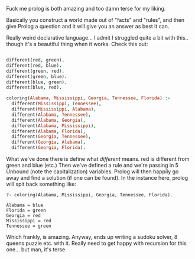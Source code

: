 Fuck me prolog is both amazing and too damn terse for my liking.

Basically you construct a world made out of "facts" and "rules", and then
give Prolog a question and it will give you an answer as best it can.

Really weird declarative language... I admit I struggled quite a bit
with this.. though it's a beautiful thing when it works.  Check this out:

```prolog

different(red, green).
different(red, blue).
different(green, red).
different(green, blue).
different(blue, green).
different(blue, red).

coloring(Alabama, Mississippi, Georgia, Tennessee, Florida) :-
  different(Mississippi, Tennessee),
  different(Mississippi, Alabama),
  different(Alabama, Tennessee),
  different(Alabama, Georgia),
  different(Alabama, Mississippi),
  different(Alabama, Florida),
  different(Georgia, Tennessee),
  different(Georgia, Alabama),
  different(Georgia, Florida).
```

What we've done there is define what *different* means.  red is different from green and blue (etc.)
Then we've defined a rule and we're passing in 5 Unbound (note
the capitalization) variables.  Prolog will then happily go away and find a solution (if one can be found).
In the instance here, prolog will spit back something like:

    ?- coloring(Alabama, Mississippi, Georgia, Tennessee, Florida).

    Alabama = blue
    Florida = green
    Georgia = red
    Mississippi = red
    Tennessee = green

Which frankly, is amazing.  Anyway, ends up writing a sudoku solver, 8 queens puzzle etc. with it.  Really need
to get happy with recursion for this one... but man, it's terse.
